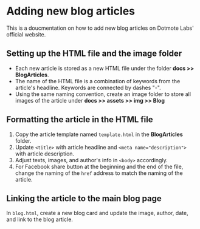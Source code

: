 # Adding new blog articles
This is a doucmentation on how to add new blog articles on Dotmote Labs' official website.

## Setting up the HTML file and the image folder

- Each new article is stored as a new HTML file under the folder **docs >> BlogArticles**.
- The name of the HTML file is a combination of keywords from the article's headline. Keywords are connected by dashes "-".
- Using the same naming convention, create an image folder to store all images of the article under **docs >> assets >> img >> Blog** 

## Formatting the article in the HTML file
1. Copy the article template named `template.html` in the **BlogArticles** folder.
2. Update `<title>` with article headline and `<meta name="description">` with article description.
3. Adjust texts, images, and author's info in `<body>` accordingly.
4. For Facebook share button at the beginning and the end of the file, change the naming of the `href` address to match the naming of the article.

## Linking the article to the main blog page
In `blog.html`, create a new blog card and update the image, author, date, and link to the blog article. 
